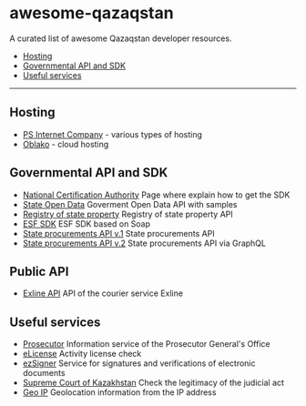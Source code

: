 # awesome-qazaqstan
A curated list of awesome Qazaqstan developer resources.

- [Hosting](#hosting)
- [Governmental API and SDK](#governmental-api-and_sdk)
- [Useful services](#useful-services)

---

## Hosting

* [PS Internet Company](https://www.ps.kz) - various types of hosting
* [Oblako](https://oblako.kz) - cloud hosting


## Governmental API and SDK

* [National Certification Authority](http://pki.gov.kz/index.php/ru/razrabotchikam) Page where explain how to get the SDK
* [State Open Data](https://data.egov.kz/pages/samples) Goverment Open Data API with samples
* [Registry of state property](https://www.gosreestr.kz/ru/api.aspx) Registry of state property API
* [ESF SDK](http://kgd.gov.kz/ru/content/api-interfeys-web-prilozheniya-elektronnye-scheta-faktury-1) ESF SDK based on Soap
* [State procurements API v.1](https://www.goszakup.gov.kz/ru/developer/ows) State procurements API
* [State procurements API v.2](https://www.goszakup.gov.kz/ru/developer/ows_v2) State procurements API via GraphQL


## Public API

* [Exline API](https://api.exline.systems/docs) API of the courier service Exline


## Useful services

* [Prosecutor](https://qamqor.gov.kz) Information service of the Prosecutor General's Office
* [eLicense](http://elicense.kz/LicensingContent/SimpleSearchLicense) Activity license check
* [ezSigner](https://ezsigner.kz/#!/main) Service for signatures and verifications of electronic documents
* [Supreme Court of Kazakhstan](http://office.sud.kz/legitimacy/index.xhtml) Check the legitimacy of the judicial act
* [Geo IP](http://www.geoip.kz/index.html) Geolocation information from the IP address
